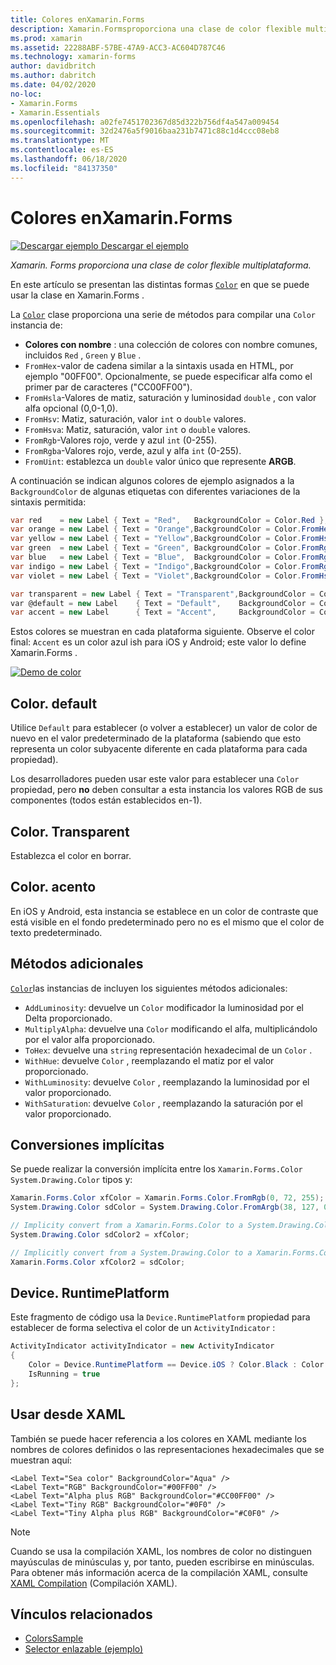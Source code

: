 ```yaml
---
title: Colores enXamarin.Forms
description: Xamarin.Formsproporciona una clase de color flexible multiplataforma. En este artículo se explica la funcionalidad proporcionada por la clase color y cómo utilizarla.
ms.prod: xamarin
ms.assetid: 22288ABF-57BE-47A9-ACC3-AC604D787C46
ms.technology: xamarin-forms
author: davidbritch
ms.author: dabritch
ms.date: 04/02/2020
no-loc:
- Xamarin.Forms
- Xamarin.Essentials
ms.openlocfilehash: a02fe7451702367d85d322b756df4a547a009454
ms.sourcegitcommit: 32d2476a5f9016baa231b7471c88c1d4ccc08eb8
ms.translationtype: MT
ms.contentlocale: es-ES
ms.lasthandoff: 06/18/2020
ms.locfileid: "84137350"
---
```

# <a name="colors-in-xamarinforms"></a>Colores enXamarin.Forms

[![Descargar ejemplo](~/media/shared/download.png) Descargar el ejemplo](https://docs.microsoft.com/samples/xamarin/xamarin-forms-samples/workingwithcolors)

_Xamarin. Forms proporciona una clase de color flexible multiplataforma._

En este artículo se presentan las distintas formas [`Color`](xref:Xamarin.Forms.Color) en que se puede usar la clase en Xamarin.Forms .

La [`Color`](xref:Xamarin.Forms.Color) clase proporciona una serie de métodos para compilar una `Color` instancia de:

- **Colores con nombre** : una colección de colores con nombre comunes, incluidos `Red` , `Green` y `Blue` .
- `FromHex`-valor de cadena similar a la sintaxis usada en HTML, por ejemplo "00FF00". Opcionalmente, se puede especificar alfa como el primer par de caracteres ("CC00FF00").
- `FromHsla`-Valores de matiz, saturación y luminosidad `double` , con valor alfa opcional (0,0-1,0).
- `FromHsv`: Matiz, saturación, valor `int` o `double` valores.
- `FromHsva`: Matiz, saturación, valor `int` o `double` valores.
- `FromRgb`-Valores rojo, verde y azul `int` (0-255).
- `FromRgba`-Valores rojo, verde, azul y alfa `int` (0-255).
- `FromUint`: establezca un `double` valor único que represente **ARGB**.

A continuación se indican algunos colores de ejemplo asignados a la `BackgroundColor` de algunas etiquetas con diferentes variaciones de la sintaxis permitida:

```csharp
var red    = new Label { Text = "Red",   BackgroundColor = Color.Red };
var orange = new Label { Text = "Orange",BackgroundColor = Color.FromHex("FF6A00") };
var yellow = new Label { Text = "Yellow",BackgroundColor = Color.FromHsla(0.167, 1.0, 0.5, 1.0) };
var green  = new Label { Text = "Green", BackgroundColor = Color.FromRgb (38, 127, 0) };
var blue   = new Label { Text = "Blue",  BackgroundColor = Color.FromRgba(0, 38, 255, 255) };
var indigo = new Label { Text = "Indigo",BackgroundColor = Color.FromRgb (0, 72, 255) };
var violet = new Label { Text = "Violet",BackgroundColor = Color.FromHsla(0.82, 1, 0.25, 1) };

var transparent = new Label { Text = "Transparent",BackgroundColor = Color.Transparent };
var @default = new Label    { Text = "Default",    BackgroundColor = Color.Default };
var accent = new Label      { Text = "Accent",     BackgroundColor = Color.Accent };
```

Estos colores se muestran en cada plataforma siguiente. Observe el color final: `Accent` es un color azul ish para iOS y Android; este valor lo define Xamarin.Forms .

 [![Demo de color](colors-images/colors-sml.png "Demo de color")](colors-images/colors.png#lightbox "Demo de color")

## <a name="colordefault"></a>Color. default

Utilice `Default` para establecer (o volver a establecer) un valor de color de nuevo en el valor predeterminado de la plataforma (sabiendo que esto representa un color subyacente diferente en cada plataforma para cada propiedad).

Los desarrolladores pueden usar este valor para establecer una `Color` propiedad, pero **no** deben consultar a esta instancia los valores RGB de sus componentes (todos están establecidos en-1).

## <a name="colortransparent"></a>Color. Transparent

Establezca el color en borrar.

## <a name="coloraccent"></a>Color. acento

En iOS y Android, esta instancia se establece en un color de contraste que está visible en el fondo predeterminado pero no es el mismo que el color de texto predeterminado.

## <a name="additional-methods"></a>Métodos adicionales

[`Color`](xref:Xamarin.Forms.Color)las instancias de incluyen los siguientes métodos adicionales:

- `AddLuminosity`: devuelve un `Color` modificador la luminosidad por el Delta proporcionado.
- `MultiplyAlpha`: devuelve una `Color` modificando el alfa, multiplicándolo por el valor alfa proporcionado.
- `ToHex`: devuelve una `string` representación hexadecimal de un `Color` .
- `WithHue`: devuelve `Color` , reemplazando el matiz por el valor proporcionado.
- `WithLuminosity`: devuelve `Color` , reemplazando la luminosidad por el valor proporcionado.
- `WithSaturation`: devuelve `Color` , reemplazando la saturación por el valor proporcionado.

## <a name="implicit-conversions"></a>Conversiones implícitas

Se puede realizar la conversión implícita entre los `Xamarin.Forms.Color` `System.Drawing.Color` tipos y:

```csharp
Xamarin.Forms.Color xfColor = Xamarin.Forms.Color.FromRgb(0, 72, 255);
System.Drawing.Color sdColor = System.Drawing.Color.FromArgb(38, 127, 0);

// Implicity convert from a Xamarin.Forms.Color to a System.Drawing.Color
System.Drawing.Color sdColor2 = xfColor;

// Implicitly convert from a System.Drawing.Color to a Xamarin.Forms.Color
Xamarin.Forms.Color xfColor2 = sdColor;
```

## <a name="deviceruntimeplatform"></a>Device. RuntimePlatform

Este fragmento de código usa la `Device.RuntimePlatform` propiedad para establecer de forma selectiva el color de un `ActivityIndicator` :

```csharp
ActivityIndicator activityIndicator = new ActivityIndicator
{
    Color = Device.RuntimePlatform == Device.iOS ? Color.Black : Color.Default,
    IsRunning = true
};
```

## <a name="use-from-xaml"></a>Usar desde XAML

También se puede hacer referencia a los colores en XAML mediante los nombres de colores definidos o las representaciones hexadecimales que se muestran aquí:

```xaml
<Label Text="Sea color" BackgroundColor="Aqua" />
<Label Text="RGB" BackgroundColor="#00FF00" />
<Label Text="Alpha plus RGB" BackgroundColor="#CC00FF00" />
<Label Text="Tiny RGB" BackgroundColor="#0F0" />
<Label Text="Tiny Alpha plus RGB" BackgroundColor="#C0F0" />
```

> [!NOTE]
> Cuando se usa la compilación XAML, los nombres de color no distinguen mayúsculas de minúsculas y, por tanto, pueden escribirse en minúsculas. Para obtener más información acerca de la compilación XAML, consulte [XAML Compilation](~/xamarin-forms/xaml/xamlc.md) (Compilación XAML).

## <a name="related-links"></a>Vínculos relacionados

- [ColorsSample](https://docs.microsoft.com/samples/xamarin/xamarin-forms-samples/workingwithcolors)
- [Selector enlazable (ejemplo)](https://docs.microsoft.com/samples/xamarin/xamarin-forms-samples/userinterface-bindablepicker)
